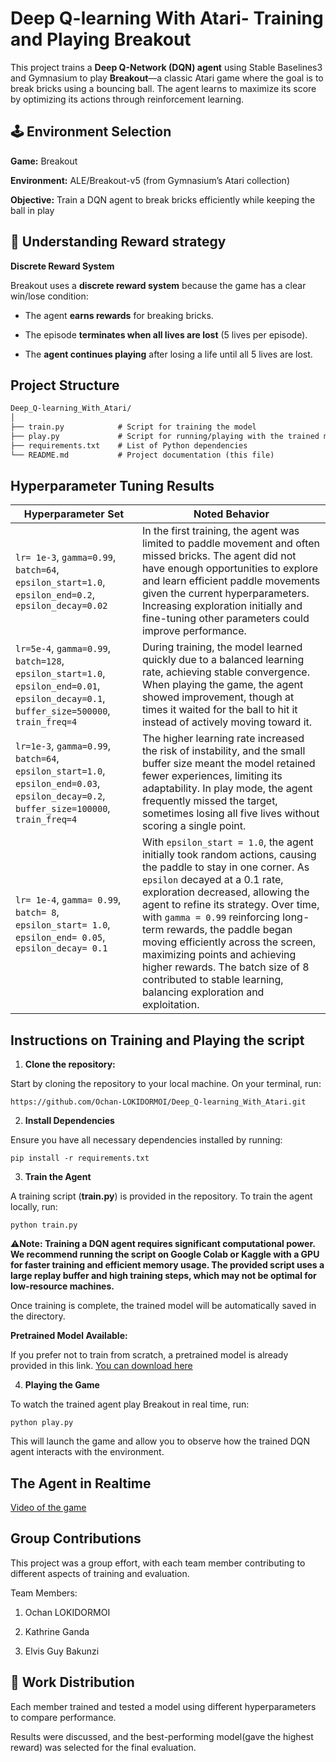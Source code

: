 # **Deep Q-learning With Atari- Training and Playing Breakout**

This project trains a **Deep Q-Network (DQN) agent** using Stable Baselines3 and Gymnasium to play **Breakout**—a classic Atari game where the goal is to break bricks using a bouncing ball. The agent learns to maximize its score by optimizing its actions through reinforcement learning.

## 🕹️ Environment Selection

**Game:** Breakout

**Environment:** ALE/Breakout-v5 (from Gymnasium’s Atari collection)

**Objective:** Train a DQN agent to break bricks efficiently while keeping the ball in play

## 🧠 Understanding Reward strategy

**Discrete Reward System**

Breakout uses a **discrete reward system** because the game has a clear win/lose condition:

- The agent **earns rewards** for breaking bricks.
  
- The episode **terminates when all lives are lost** (5 lives per episode).
  
- The **agent continues playing** after losing a life until all 5 lives are lost.

## Project Structure

```md
Deep_Q-learning_With_Atari/
│
├── train.py            # Script for training the model
├── play.py             # Script for running/playing with the trained model
├── requirements.txt    # List of Python dependencies
└── README.md           # Project documentation (this file)
```

## Hyperparameter Tuning Results

| **Hyperparameter Set** | **Noted Behavior** |
|------------------------|--------------------|
| `lr= 1e-3`, `gamma=0.99`, `batch=64`, `epsilon_start=1.0`, `epsilon_end=0.2`, `epsilon_decay=0.02` | In the first training, the agent was limited to paddle movement and often missed bricks. The agent did not have enough opportunities to explore and learn efficient paddle movements given the current hyperparameters. Increasing exploration initially and fine-tuning other parameters could improve performance. |
| `lr=5e-4`, `gamma=0.99`, `batch=128`, `epsilon_start=1.0`, `epsilon_end=0.01`, `epsilon_decay=0.1`, `buffer_size=500000`, `train_freq=4` | During training, the model learned quickly due to a balanced learning rate, achieving stable convergence. When playing the game, the agent showed improvement, though at times it waited for the ball to hit it instead of actively moving toward it. |
| `lr=1e-3`, `gamma=0.99`, `batch=64`, `epsilon_start=1.0`, `epsilon_end=0.03`, `epsilon_decay=0.2`, `buffer_size=100000`, `train_freq=4` | The higher learning rate increased the risk of instability, and the small buffer size meant the model retained fewer experiences, limiting its adaptability. In play mode, the agent frequently missed the target, sometimes losing all five lives without scoring a single point. |
| `lr= 1e-4`, `gamma= 0.99`, `batch= 8`, `epsilon_start= 1.0`, `epsilon_end= 0.05`, `epsilon_decay= 0.1` | With `epsilon_start = 1.0`, the agent initially took random actions, causing the paddle to stay in one corner. As `epsilon` decayed at a 0.1 rate, exploration decreased, allowing the agent to refine its strategy. Over time, with `gamma = 0.99` reinforcing long-term rewards, the paddle began moving efficiently across the screen, maximizing points and achieving higher rewards. The batch size of 8 contributed to stable learning, balancing exploration and exploitation. |



## Instructions on Training and Playing the script

1. **Clone the repository:**

Start by cloning the repository to your local machine.
On your terminal, run:

```
https://github.com/Ochan-LOKIDORMOI/Deep_Q-learning_With_Atari.git
```

2.  **Install Dependencies**

Ensure you have all necessary dependencies installed by running:

`pip install -r requirements.txt`

3. **Train the Agent**

A training script (**train.py**) is provided in the repository. To train the agent locally, run:

`python train.py`

⚠️**Note: Training a DQN agent requires significant computational power.
We recommend running the script on Google Colab or Kaggle with a GPU for faster training and efficient memory usage.
The provided script uses a large replay buffer and high training steps, which may not be optimal for low-resource machines.**

Once training is complete, the trained model will be automatically saved in the directory.

**Pretrained Model Available:**

If you prefer not to train from scratch, a pretrained model is already provided in this link.
[You can download here](https://drive.google.com/file/d/1JjRZnc-9aBdIz4ykkzaJkryRJ9EWGg6R/view?usp=sharing)

4. **Playing the Game**

To watch the trained agent play Breakout in real time, run:

`python play.py`

This will launch the game and allow you to observe how the trained DQN agent interacts with the environment.

## The Agent in Realtime

[Video of the game](https://github.com/user-attachments/assets/e328e23b-9b54-4032-9060-e8c875d098cf)

## Group Contributions

This project was a group effort, with each team member contributing to different aspects of training and evaluation.

Team Members:

1. Ochan LOKIDORMOI

2. Kathrine Ganda

3. Elvis Guy Bakunzi


## 📌 Work Distribution

Each member trained and tested a model using different hyperparameters to compare performance.

Results were discussed, and the best-performing model(gave the highest reward) was selected for the final evaluation.



